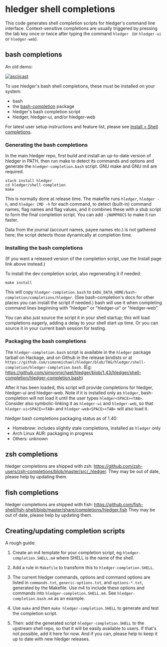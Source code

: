 # hledger shell completions

This code generates shell completion scripts for hledger's command line interface.
Context-sensitive completions are usually triggered by pressing the tab key once or twice after typing the command `hledger ` (or `hledger-ui` or `hledger-web`).

## bash completions

An old demo:

[![asciicast](https://asciinema.org/a/227935.svg)](https://asciinema.org/a/227935)

To use hledger's bash shell completions, these must be installed on your system:
- bash
- the [bash-completion](https://salsa.debian.org/debian/bash-completion) package
- hledger's bash completion script
- hledger, hledger-ui, and/or hledger-web

For latest user setup instructions and feature list, please see [Install > Shell completions](https://hledger.org/install.html#shell-completions).

### Generating the bash completions

In the main hledger repo,
first build and install an up-to-date version of hledger in PATH,
then run make to detect its commands and options and generate the `hledger-completion.bash` script.
GNU make and GNU m4 are required.

    stack install hledger
    cd hledger/shell-completion
    make

This is normally done at release time.
The makefile runs `hledger`, `hledger -h`, and `hledger CMD -h` for each command,
to detect (built-in) command names, flag names and flag values,
and it combines these with a stub script to form the final completion script.
You can add `-jNUMPROCS` to make it run faster.

Data from the journal (account names, payee names etc.) is not gathered here;
the script detects those dynamically at completion time.

### Installing the bash completions

(If you want a released version of the completion script, use the Install page link above instead.)

To install the dev completion script, also regenerating it if needed:

    make install

This will copy `hledger-completion.bash` to `$XDG_DATA_HOME/bash-completion/completions/hledger`.
(See bash-completion's docs for other places you can install the script if needed.)
bash will use it when completing command lines beginning with "hledger" or "hledger-ui" or "hledger-web".

You can also just source the script it in your shell startup; this will load completions eagerly, adding a delay to your shell start up time.
Or you can source it in your current bash session for testing.

### Packaging the bash completions

The `hledger-completion.bash` script is available in the `hledger` package tarball on Hackage,
and on Github in the release bindists or at
`https://github.com/simonmichael/hledger/blob/TAG/hledger/shell-completion/hledger-completion.bash`.
(Eg: https://github.com/simonmichael/hledger/blob/1.43/hledger/shell-completion/hledger-completion.bash)

After it has been loaded, this script will provide completions for hledger, hledger-ui and hledger-web.
Note if it is installed only as `hledger`, bash-completion will not load it until the user types `hledger<SPACE><TAB>`.
Consider also symbolic-linking it as `hledger-ui` and `hledger-web`, so that `hledger-ui<SPACE><TAB>` and `hledger-web<SPACE><TAB>` will also load it.

hledger bash completions packaging status as of 1.40:

- Homebrew: includes slightly stale completions, installed as `hledger` only
- Arch Linux AUR: packaging in progress
- Others: unknown

## zsh completions

hledger completions are shipped with zsh: <https://github.com/zsh-users/zsh-completions/blob/master/src/_hledger>.
They may be out of date, please help by updating them.

## fish completions

hledger completions are shipped with fish: <https://github.com/fish-shell/fish-shell/blob/master/share/completions/hledger.fish>
They may be out of date, please help by updating them.

## Creating/updating completion scripts

A rough guide:

1. Create an m4 template for your completion script, eg `hledger-completion.SHELL.m4` where SHELL is the name of the shell.

2. Add a rule in `Makefile` to transform this to `hledger-completion.SHELL`.

3. The current hledger commands, options and command options are listed in
   `commands.txt`, `generic-options.txt`, and `options-*.txt`, generated by the Makefile.
   Use m4 to include these options and commands into `hledger-completion.SHELL.m4`.
   See `hledger-completion.bash.m4` as an example.

4. Use `make` and then `make hledger-completion.SHELL` to generate and test the completion script.

5. Then: add the generated script `hledger-completion.SHELL` to the upstream shell repo, so that it will be easily available to users.
   If that's not possible, add it here for now.
   And if you can, please help to keep it up to date with new hledger releases.

<!-- Auto-update: 2025-10-13T10:13:47.150318 -->
